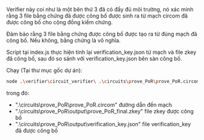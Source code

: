 Verifier này coi như là một bên thứ 3 đã có đầy đủ môi trường, nó xác minh rằng 3 file bằng chứng đã được công bố được sinh ra từ mạch circom đã được công bố cho cộng đồng kiểm chứng.

Đảm bảo rằng 3 file bằng chứng được công bố được tạo ra từ đúng mạch đã công bố. Nếu không, bằng chứng là vô nghĩa.

Script tại index.js thực hiện tính lại verification_key.json từ mạch và file zkey đã công bố, sau đó so sánh với verification_key.json bên sàn công bố.

Chạy (Tại thư mục gốc dự án):
```bash
node .\verifier\circuit_verifier\ .\circuits\prove_PoR\prove_PoR.circom .\circuits\prove_PoR\output\prove_PoR_final.zkey .\circuits\prove_PoR\output\verification_key.json
```

trong đó:
- ".\circuits\prove_PoR\prove_PoR.circom" đường dẫn đến mạch
- ".\circuits\prove_PoR\output\prove_PoR_final.zkey" file zkey được công bố
- ".\circuits\prove_PoR\output\verification_key.json" file verification_key đã được công bố